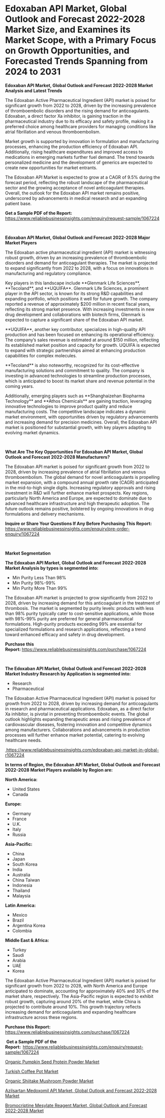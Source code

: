 <p><h1>Edoxaban API Market, Global Outlook and Forecast 2022-2028 Market Size, and Examines its Market Scope, with a Primary Focus on Growth Opportunities, and Forecasted Trends Spanning from 2024 to 2031</h1></p><p><strong>Edoxaban API Market, Global Outlook and Forecast 2022-2028 Market Analysis and Latest Trends</strong></p>
<p><p>The Edoxaban Active Pharmaceutical Ingredient (API) market is poised for significant growth from 2022 to 2028, driven by the increasing prevalence of thromboembolic disorders and the rising demand for anticoagulants. Edoxaban, a direct factor Xa inhibitor, is gaining traction in the pharmaceutical industry due to its efficacy and safety profile, making it a preferred choice among healthcare providers for managing conditions like atrial fibrillation and venous thromboembolism.</p><p>Market growth is supported by innovation in formulation and manufacturing processes, enhancing the production efficiency of Edoxaban API. Additionally, rising healthcare expenditures and improved access to medications in emerging markets further fuel demand. The trend towards personalized medicine and the development of generics are expected to create new opportunities for market entrants.</p><p>The Edoxaban API Market is expected to grow at a CAGR of 9.5% during the forecast period, reflecting the robust landscape of the pharmaceutical sector and the growing acceptance of novel anticoagulant therapies. Overall, the outlook for the Edoxaban API market remains positive, underscored by advancements in medical research and an expanding patient base.</p></p>
<p><strong>Get a Sample PDF of the Report:&nbsp;</strong> <a href="https://www.reliablebusinessinsights.com/enquiry/request-sample/1067224?utm_campaign=62&utm_medium=2&utm_source=Github&utm_content=ia&utm_term=04122024&utm_id=edoxaban-api-market-global-outlook-and-forecast-2022-2028">https://www.reliablebusinessinsights.com/enquiry/request-sample/1067224</a></p>
<p>&nbsp;</p>
<p><strong>Edoxaban API Market, Global Outlook and Forecast 2022-2028 Major Market Players</strong></p>
<p><p>The Edoxaban active pharmaceutical ingredient (API) market is witnessing robust growth, driven by an increasing prevalence of thromboembolic disorders and demand for anticoagulant therapies. The market is projected to expand significantly from 2022 to 2028, with a focus on innovations in manufacturing and regulatory compliance.</p><p>Key players in this landscape include **Glenmark Life Sciences**, **Tecoland**, and **UQUIFA**. Glenmark Life Sciences, a prominent player in the API sector, is known for its strong R&D capabilities and expanding portfolio, which positions it well for future growth. The company reported a revenue of approximately $200 million in recent fiscal years, reflecting its strong market presence. With increasing investments in new drug development and collaborations with biotech firms, Glenmark is expected to capture a significant share of the Edoxaban API market.</p><p>**UQUIFA**, another key contributor, specializes in high-quality API production and has been focused on enhancing its operational efficiency. The company’s sales revenue is estimated at around $150 million, reflecting its established market position and capacity for growth. UQUIFA is expected to expand with strategic partnerships aimed at enhancing production capabilities for complex molecules.</p><p>**Tecoland** is also noteworthy, recognized for its cost-effective manufacturing solutions and commitment to quality. The company is investing in advanced technologies to streamline production processes, which is anticipated to boost its market share and revenue potential in the coming years.</p><p>Additionally, emerging players such as **Shanghaizehan Biopharma Technology** and **Athos Chemicals** are gaining traction, leveraging innovative technologies to improve product quality and reduce manufacturing costs. The competitive landscape indicates a dynamic market environment, with opportunities driven by regulatory advancements and increasing demand for precision medicines. Overall, the Edoxaban API market is positioned for substantial growth, with key players adapting to evolving market dynamics.</p></p>
<p>&nbsp;</p>
<p><strong>What Are The Key Opportunities For Edoxaban API Market, Global Outlook and Forecast 2022-2028 Manufacturers?</strong></p>
<p><p>The Edoxaban API market is poised for significant growth from 2022 to 2028, driven by increasing prevalence of atrial fibrillation and venous thromboembolism. The global demand for novel anticoagulants is propelling market expansion, with a compound annual growth rate (CAGR) anticipated in the mid-to-high single digits. Increasing regulatory approvals and rising investment in R&D will further enhance market prospects. Key regions, particularly North America and Europe, are expected to dominate due to advanced healthcare infrastructure and high therapeutic adoption. The future outlook remains positive, bolstered by ongoing innovations in drug formulations and delivery mechanisms.</p></p>
<p><strong>Inquire or Share Your Questions If Any Before Purchasing This Report:</strong> <a href="https://www.reliablebusinessinsights.com/enquiry/pre-order-enquiry/1067224?utm_campaign=62&utm_medium=2&utm_source=Github&utm_content=ia&utm_term=04122024&utm_id=edoxaban-api-market-global-outlook-and-forecast-2022-2028">https://www.reliablebusinessinsights.com/enquiry/pre-order-enquiry/1067224</a></p>
<p>&nbsp;</p>
<p><strong>Market Segmentation</strong></p>
<p><strong>The Edoxaban API Market, Global Outlook and Forecast 2022-2028 Market Analysis by types is segmented into:</strong></p>
<p><ul><li>Min Purity Less Than 98%</li><li>Min Purity 98%-99%</li><li>Min Purity More Than 99%</li></ul></p>
<p><p>The Edoxaban API market is projected to grow significantly from 2022 to 2028, driven by increasing demand for this anticoagulant in the treatment of thrombosis. The market is segmented by purity levels: products with less than 98% purity typically cater to cost-sensitive applications, while those with 98%-99% purity are preferred for general pharmaceutical formulations. High-purity products exceeding 99% are essential for specialized formulations and research applications, reflecting a trend toward enhanced efficacy and safety in drug development.</p></p>
<p><strong>Purchase this Report:&nbsp;</strong><a href="https://www.reliablebusinessinsights.com/purchase/1067224?utm_campaign=62&utm_medium=2&utm_source=Github&utm_content=ia&utm_term=04122024&utm_id=edoxaban-api-market-global-outlook-and-forecast-2022-2028">https://www.reliablebusinessinsights.com/purchase/1067224</a></p>
<p>&nbsp;</p>
<p><strong>The Edoxaban API Market, Global Outlook and Forecast 2022-2028 Market Industry Research by Application is segmented into:</strong></p>
<p><ul><li>Research</li><li>Pharmaceutical</li></ul></p>
<p><p>The Edoxaban Active Pharmaceutical Ingredient (API) market is poised for growth from 2022 to 2028, driven by increasing demand for anticoagulants in research and pharmaceutical applications. Edoxaban, as a direct factor Xa inhibitor, is pivotal in preventing thromboembolic events. The global outlook highlights expanding therapeutic areas and rising prevalence of cardiovascular diseases, fostering innovation and competitive dynamics among manufacturers. Collaborations and advancements in production processes will further enhance market potential, catering to evolving healthcare needs.</p></p>
<p><a href="https://www.reliablebusinessinsights.com/edoxaban-api-market-in-global-r1067224?utm_campaign=62&utm_medium=2&utm_source=Github&utm_content=ia&utm_term=04122024&utm_id=edoxaban-api-market-global-outlook-and-forecast-2022-2028">&nbsp;https://www.reliablebusinessinsights.com/edoxaban-api-market-in-global-r1067224</a></p>
<p><strong>In terms of Region, the Edoxaban API Market, Global Outlook and Forecast 2022-2028 Market Players available by Region are:</strong></p>
<p>
    <p> <strong> North America: </strong>
        <ul>
            <li>United States</li>
            <li>Canada</li>
        </ul>
        </p> 
    <p> <strong> Europe: </strong>
        <ul>
            <li>Germany</li>
            <li>France</li>
            <li>U.K.</li>
            <li>Italy</li>
            <li>Russia</li>
        </ul>
        </p> 
    <p> <strong> Asia-Pacific: </strong>
        <ul>
            <li>China</li>
            <li>Japan</li>
            <li>South Korea</li>
            <li>India</li>
            <li>Australia</li>
            <li>China Taiwan</li>
            <li>Indonesia</li>
            <li>Thailand</li>
            <li>Malaysia</li>
        </ul>
        </p> 
    <p> <strong> Latin America: </strong>
        <ul>
            <li>Mexico</li>
            <li>Brazil</li>
            <li>Argentina Korea</li>
            <li>Colombia</li>
        </ul>
        </p> 
    <p> <strong> Middle East & Africa: </strong>
        <ul>
            <li>Turkey</li>
            <li>Saudi</li>
            <li>Arabia</li>
            <li>UAE</li>
            <li>Korea</li>
        </ul>
    </p>
    </p>
<p><p>The Edoxaban Active Pharmaceutical Ingredient (API) market is poised for significant growth from 2022 to 2028, with North America and Europe anticipated to dominate, accounting for approximately 40% and 30% of the market share, respectively. The Asia-Pacific region is expected to exhibit robust growth, capturing around 20% of the market, while China is projected to contribute around 10%. This growth trajectory reflects increasing demand for anticoagulants and expanding healthcare infrastructure across these regions.</p></p>
<p><strong>Purchase this Report: </strong><a href="https://www.reliablebusinessinsights.com/purchase/1067224?utm_campaign=62&utm_medium=2&utm_source=Github&utm_content=ia&utm_term=04122024&utm_id=edoxaban-api-market-global-outlook-and-forecast-2022-2028">https://www.reliablebusinessinsights.com/purchase/1067224</a></p>
<p>&nbsp;<strong>Get a Sample PDF of the Report:&nbsp;&nbsp;</strong><a href="https://www.reliablebusinessinsights.com/enquiry/request-sample/1067224?utm_campaign=62&utm_medium=2&utm_source=Github&utm_content=ia&utm_term=04122024&utm_id=edoxaban-api-market-global-outlook-and-forecast-2022-2028">https://www.reliablebusinessinsights.com/enquiry/request-sample/1067224</a></p>
<p><strong></strong></p>
<p><p><a href="https://www.linkedin.com/pulse/exploring-67-growth-organic-pumpkin-seed-protein-powder-bzooc?utm_campaign=62&utm_medium=2&utm_source=Github&utm_content=ia&utm_term=04122024&utm_id=edoxaban-api-market-global-outlook-and-forecast-2022-2028">Organic Pumpkin Seed Protein Powder Market</a></p><p><a href="https://issuu.com/reportprime-2/docs/turkish-coffee-pot-market-size-2030.pptx?utm_campaign=62&utm_medium=2&utm_source=Github&utm_content=ia&utm_term=04122024&utm_id=edoxaban-api-market-global-outlook-and-forecast-2022-2028">Turkish Coffee Pot Market</a></p><p><a href="https://www.linkedin.com/pulse/organic-shiitake-mushroom-powder-market-segmentation-applications-xjjzc?utm_campaign=62&utm_medium=2&utm_source=Github&utm_content=ia&utm_term=04122024&utm_id=edoxaban-api-market-global-outlook-and-forecast-2022-2028">Organic Shiitake Mushroom Powder Market</a></p><p><a href="https://github.com/SanjidaMahmud54/Market-Research-Report-List-1/blob/main/azilsartan-medoxomil-api-market-global-outlook-and-forecast-2022-2028-market.md?utm_campaign=62&utm_medium=2&utm_source=Github&utm_content=ia&utm_term=04122024&utm_id=edoxaban-api-market-global-outlook-and-forecast-2022-2028">Azilsartan Medoxomil API Market, Global Outlook and Forecast 2022-2028 Market</a></p><p><a href="https://github.com/WashimHussain441/Market-Research-Report-List-1/blob/main/bromocriptine-mesylate-reagent-market-global-outlook-and-forecast-2022-2028-market.md?utm_campaign=62&utm_medium=2&utm_source=Github&utm_content=ia&utm_term=04122024&utm_id=edoxaban-api-market-global-outlook-and-forecast-2022-2028">Bromocriptine Mesylate Reagent Market, Global Outlook and Forecast 2022-2028 Market</a></p></p>